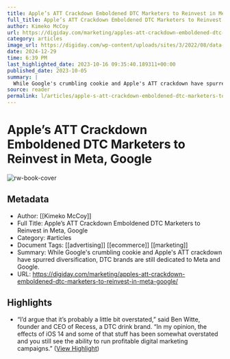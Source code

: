 ```yaml
---
title: Apple’s ATT Crackdown Emboldened DTC Marketers to Reinvest in Meta, Google
full_title: Apple’s ATT Crackdown Emboldened DTC Marketers to Reinvest in Meta, Google
author: Kimeko McCoy
url: https://digiday.com/marketing/apples-att-crackdown-emboldened-dtc-marketers-to-reinvest-in-meta-google/
category: articles
image_url: https://digiday.com/wp-content/uploads/sites/3/2022/08/data-growth-static.jpg
date: 2024-12-29
time: 6:39 PM
last_highlighted_date: 2023-10-16 09:35:40.189311+00:00
published_date: 2023-10-05
summary: |
  While Google's crumbling cookie and Apple's ATT crackdown have spurred diversification, DTC brands are still dedicated to Meta and Google.
source: reader
permalink: l/articles/apple-s-att-crackdown-emboldened-dtc-marketers-to-reinvest-in-meta-google
---
```

# Apple’s ATT Crackdown Emboldened DTC Marketers to Reinvest in Meta, Google

![rw-book-cover](https://digiday.com/wp-content/uploads/sites/3/2022/08/data-growth-static.jpg)

## Metadata
- Author: [[Kimeko McCoy]]
- Full Title: Apple’s ATT Crackdown Emboldened DTC Marketers to Reinvest in Meta, Google
- Category: #articles
- Document Tags: [[advertising]] [[ecommerce]] [[marketing]] 
- Summary: While Google's crumbling cookie and Apple's ATT crackdown have spurred diversification, DTC brands are still dedicated to Meta and Google.
- URL: https://digiday.com/marketing/apples-att-crackdown-emboldened-dtc-marketers-to-reinvest-in-meta-google/

## Highlights
- “I’d argue that it’s probably a little bit overstated,” said Ben Witte, founder and CEO of Recess, a DTC drink brand. “In my opinion, the effects of iOS 14 and some of that stuff has been somewhat overstated and you still see the ability to run profitable digital marketing campaigns.” ([View Highlight](https://read.readwise.io/read/01hcvxemakmwtpg32cegj8fwc7))


